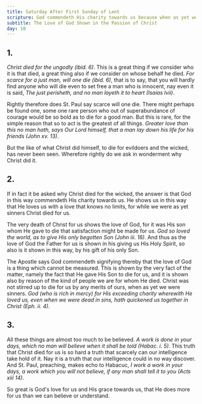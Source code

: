 ```yaml
---
title: Saturday After First Sunday of Lent
scripture: God commendeth His charity towards us because when as yet we were sinners, according to the time, Christ died for us.--Rom. v. 8, 9
subtitle: The Love of God Shown in the Passion of Christ
day: 10
---
```


## 1.

_Christ died for the ungodly (ibid. 6)_. This is a great thing if we consider who it is that died, a great thing also if we consider on whose behalf he died. _For scarce for a just man, will one die (ibid. 6)_, that is to say, that you will hardly find anyone who will die even to set free a man who is innocent, nay even it is said, _The just perisheth, and no man layeth it to heart (Isaias lvii)_.

Rightly therefore does St. Paul say scarce will one die. There might perhaps be found one, some one rare person who out of superabundance of courage would be so bold as to die for a good man. But this is rare, for the simple reason that so to act is the greatest of all things. _Greater love than this no man hath, says Our Lord himself, that a man lay down his life for his friends (John xv. 13)_.

But the like of what Christ did himself, to die for evildoers and the wicked, has never been seen. Wherefore rightly do we ask in wonderment why Christ did it.

## 2.

If in fact it be asked why Christ died for the wicked, the answer is that God in this way commendeth His charity towards us. He shows us in this way that He loves us with a love that knows no limits, for while we were as yet sinners Christ died for us.

The very death of Christ for us shows the love of God, for it was His son whom He gave to die that satisfaction might be made for us. _God so loved the world, as to give His only begotten Son (John iii. 16)_. And thus as the love of God the Father for us is shown in his giving us His Holy Spirit, so also is it shown in this way, by his gift of his only Son.

The Apostle says God commendeth signifying thereby that the love of God is a thing which cannot be measured. This is shown by the very fact of the matter, namely the fact that He gave His Son to die for us, and it is shown also by reason of the kind of people we are for whom He died. Christ was not stirred up to die for us by any merits of ours, when as yet we were sinners. _God (who is rich in mercy) for His exceeding charity wherewith He loved us, even when we were dead in sins, hath quickened us together in Christ (Eph. ii. 4)_.

## 3.

All these things are almost too much to be believed. _A work is done in your days, which no man will believe when it shall be told (Habac. i. 5)_. This truth that Christ died for us is so hard a truth that scarcely can our intelligence take hold of it. Nay it is a truth that our intelligence could in no way discover. And St. Paul, preaching, makes echo to Habacuc, _I work a work in your days, a work which you will not believe, if any man shall tell it to you (Acts xiii 14)_.

So great is God's love for us and His grace towards us, that He does more for us than we can believe or understand.
